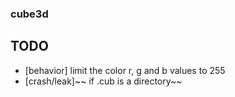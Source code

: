 ### cube3d

## TODO

- [behavior] limit the color r, g and b values to 255
- [crash/leak]~~ if .cub is a directory~~